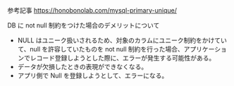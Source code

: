 参考記事
https://honobonolab.com/mysql-primary-unique/

DB に not null 制約をつけた場合のデメリットについて

- NULL はユニーク扱いされるため、対象のカラムにユニーク制約をかけていて、null を許容していたものを not null 制約を行った場合、アプリケーションでレコード登録しようとした際に、エラーが発生する可能性がある。
- データが欠損したときの表現ができなくなる。
- アプリ側で Null を登録しようとして、エラーになる。
